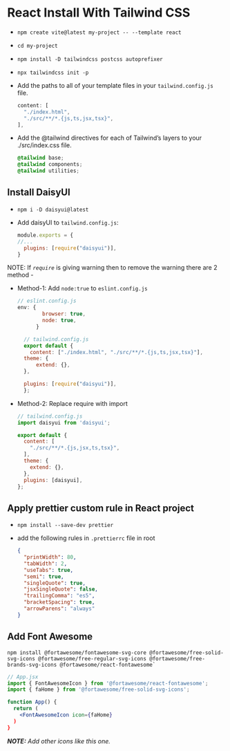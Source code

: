 # React Install With Tailwind CSS

- `npm create vite@latest my-project -- --template react`
- `cd my-project`
- `npm install -D tailwindcss postcss autoprefixer`
- `npx tailwindcss init -p`
- Add the paths to all of your template files in your `tailwind.config.js` file.

  ```js
  content: [
    "./index.html",
    "./src/**/*.{js,ts,jsx,tsx}",
  ],
  ```

- Add the @tailwind directives for each of Tailwind’s layers to your ./src/index.css file.

  ```css
  @tailwind base;
  @tailwind components;
  @tailwind utilities;
  ```

## Install DaisyUI

- `npm i -D daisyui@latest`
- Add daisyUI to `tailwind.config.js`:

  ```js
  module.exports = {
  //...
    plugins: [require("daisyui")],
  }
  ```

NOTE: If *`require`* is giving warning then to remove the warning there are 2 method -

- Method-1: Add `node:true` to `eslint.config.js`

  ```js
  // eslint.config.js
  env: {
          browser: true,
          node: true,
        }
  ```

  ```js
    // tailwind.config.js
    export default {
      content: ["./index.html", "./src/**/*.{js,ts,jsx,tsx}"],
    theme: {
        extend: {},
    },

    plugins: [require("daisyui")],
    };
  ```

- Method-2: Replace require with import

  ```js
  // tailwind.config.js
  import daisyui from 'daisyui';

  export default {
    content: [
      "./src/**/*.{js,jsx,ts,tsx}",
    ],
    theme: {
      extend: {},
    },
    plugins: [daisyui],
  };
  ```

## Apply prettier custom rule in React project

- `npm install --save-dev prettier`
- add the following rules in `.prettierrc` file in root

  ```json
  {
    "printWidth": 80,
    "tabWidth": 2,
    "useTabs": true,
    "semi": true,
    "singleQuote": true,
    "jsxSingleQuote": false,
    "trailingComma": "es5",
    "bracketSpacing": true,
    "arrowParens": "always"
  }
  ```

## Add Font Awesome

```node
npm install @fortawesome/fontawesome-svg-core @fortawesome/free-solid-svg-icons @fortawesome/free-regular-svg-icons @fortawesome/free-brands-svg-icons @fortawesome/react-fontawesome`
```

```jsx
// App.jsx
import { FontAwesomeIcon } from '@fortawesome/react-fontawesome';
import { faHome } from '@fortawesome/free-solid-svg-icons';

function App() {
  return (
    <FontAwesomeIcon icon={faHome}
  )
}
```

***NOTE:** Add other icons like this one.*
